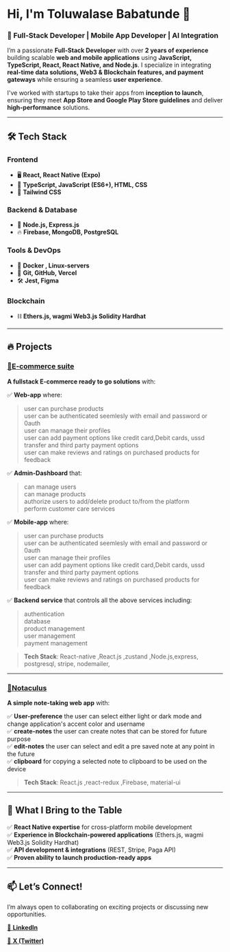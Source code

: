 # Hi, I'm Toluwalase Babatunde 👋  

### 🚀 Full-Stack Developer | Mobile App Developer | AI Integration  

I’m a passionate **Full-Stack Developer** with over **2 years of experience** building scalable **web and mobile applications** using **JavaScript, TypeScript, React, React Native, and Node.js**. I specialize in integrating **real-time data solutions, Web3 & Blockchain features, and payment gateways** while ensuring a seamless **user experience**.  

I've worked with startups to take their apps from **inception to launch**, ensuring they meet **App Store and Google Play Store guidelines** and deliver **high-performance** solutions.  

---

## 🛠️ Tech Stack  

### **Frontend**  
- 🖥️ **React, React Native (Expo)**  
- 📜 **TypeScript, JavaScript (ES6+), HTML, CSS**  
- 🎨 **Tailwind CSS**  

### **Backend & Database**  
- 🚀 **Node.js, Express.js**  
- 🔥 **Firebase, MongoDB, PostgreSQL**  

### **Tools & DevOps**  
- 🐳 **Docker , Linux-servers**  
- 🔗 **Git, GitHub, Vercel**  
- 🛠️ **Jest, Figma**  

### **Blockchain**  
- ⛓️ **Ethers.js, wagmi Web3.js Solidity Hardhat**  
---

## 🔥 Projects  

### [🔹E-commerce suite](https:///)  

**A fullstack E-commerce ready to go solutions** with: 

✅ **Web-app** where:
> user can purchase products  
> user can be authenticated seemlesly with email and password or 0auth  
> user can manage their profiles  
> user can add payment options like credit card,Debit cards, ussd transfer and third party payment options  
> user can make reviews and ratings on purchased products for feedback  

✅ **Admin-Dashboard** that:
> can manage users  
> can manage products  
> authorize users to add/delete product to/from the platform  
> perform customer care services  

✅ **Mobile-app** where:
> user can purchase products  
> user can be authenticated seemlesly with email and password or 0auth  
> user can manage their profiles  
> user can add payment options like credit card,Debit cards, ussd transfer and third party payment options  
> user can make reviews and ratings on purchased products for feedback  

✅ **Backend service** that controls all the above services including:

> authentication  
> database  
> product management  
> user management  
> payment management   

> **Tech Stack**: React-native ,React.js ,zustand ,Node.js,express, postgresql, stripe, nodemailer,

---

### [🔹Notaculus](https://notaculus.netlify.app/)  
**A simple note-taking web app** with:  

✅ **User-preference** the user can select either light or dark mode and change application's accent color and username  
✅ **create-notes** the user can create notes that can be stored for future purpose  
✅ **edit-notes** the user can select and edit a pre saved note at any point in the future  
✅ **clipboard** for copying a selected note to clipboard to be used on the device  


> **Tech Stack**: React.js ,react-redux ,Firebase, material-ui 

---  

## 🚀 What I Bring to the Table  
✅ **React Native expertise** for cross-platform mobile development  
✅ **Experience in Blockchain-powered applications** (Ethers.js, wagmi Web3.js Solidity Hardhat)  
✅ **API development & integrations** (REST, Stripe, Paga API)  
✅ **Proven ability to launch production-ready apps**  

---

## 📫 Let’s Connect!  
I’m always open to collaborating on exciting projects or discussing new opportunities.  
 
[🔗 **LinkedIn**](https://www.linkedin.com/in/tolu-temi-557775162)

[🔗 **X (Twitter)**](https://x.com/T0lubabs)  
